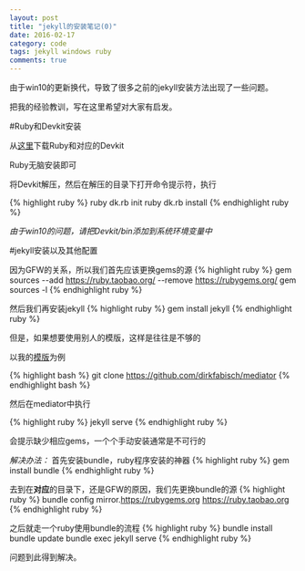 ```yaml
---
layout: post
title: "jekyll的安装笔记(0)"
date: 2016-02-17
category: code
tags: jekyll windows ruby
comments: true
---
```

由于win10的更新换代，导致了很多之前的jekyll安装方法出现了一些问题。

把我的经验教训，写在这里希望对大家有启发。

#Ruby和Devkit安装

从[这里](http://rubyinstaller.org/downloads/)下载Ruby和对应的Devkit

Ruby无脑安装即可

将Devkit解压，然后在解压的目录下打开命令提示符，执行

{% highlight ruby %}
ruby dk.rb init
ruby dk.rb install
{% endhighlight ruby %}

_由于win10的问题，请把Devkit/bin添加到系统环境变量中_

#jekyll安装以及其他配置

因为GFW的关系，所以我们首先应该更换gems的源
{% highlight ruby %}
gem sources --add https://ruby.taobao.org/ --remove https://rubygems.org/
gem sources -l
{% endhighlight ruby %}

然后我们再安装jekyll
{% highlight ruby %}
gem install jekyll
{% endhighlight ruby %}

但是，如果想要使用别人的模版，这样是往往是不够的

以我的[模版](https://github.com/dirkfabisch/mediator)为例

{% highlight bash %}
git clone https://github.com/dirkfabisch/mediator
{% endhighlight bash %}

然后在mediator中执行

{% highlight ruby %}
jekyll serve
{% endhighlight ruby %}

会提示缺少相应gems，一个个手动安装通常是不可行的

_解决办法：_
首先安装bundle，ruby程序安装的神器
{% highlight ruby %}
gem install bundle
{% endhighlight ruby %}


去到在**对应**的目录下，还是GFW的原因，我们先更换bundle的源
{% highlight ruby %}
bundle config mirror.https://rubygems.org https://ruby.taobao.org
{% endhighlight ruby %}

之后就走一个ruby使用bundle的流程
{% highlight ruby %}
bundle install
bundle update
bundle exec jekyll serve
{% endhighlight ruby %}

问题到此得到解决。
